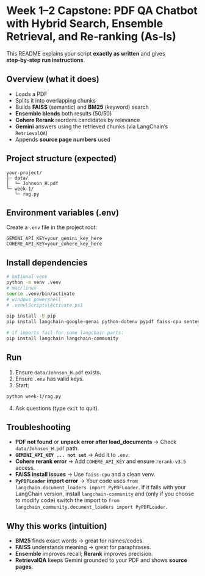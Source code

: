 # Week 1–2 Capstone: PDF QA Chatbot with Hybrid Search, Ensemble Retrieval, and Re‑ranking (As‑Is)

This README explains your script **exactly as written** and gives **step‑by‑step run instructions**.

## Overview (what it does)
- Loads a PDF
- Splits it into overlapping chunks
- Builds **FAISS** (semantic) and **BM25** (keyword) search
- **Ensemble blends** both results (50/50)
- **Cohere Rerank** reorders candidates by relevance
- **Gemini** answers using the retrieved chunks (via LangChain’s `RetrievalQA`)
- Appends **source page numbers** used

## Project structure (expected)
```
your-project/
├─ data/
│  └─ Johnson_H.pdf
└─ week-1/
   └─ rag.py
```

## Environment variables (.env)
Create a `.env` file in the project root:
```
GEMINI_API_KEY=your_gemini_key_here
COHERE_API_KEY=your_cohere_key_here
```

## Install dependencies
```bash
# optional venv
python -m venv .venv
# mac/linux
source .venv/bin/activate
# windows powershell
# .venv\Scripts\Activate.ps1

pip install -U pip
pip install langchain-google-genai python-dotenv pypdf faiss-cpu sentence-transformers cohere rank-bm25

# if imports fail for some langchain parts:
pip install langchain langchain-community
```

## Run
1) Ensure `data/Johnson_H.pdf` exists.  
2) Ensure `.env` has valid keys.  
3) Start:
```bash
python week-1/rag.py
```
4) Ask questions (type `exit` to quit).

## Troubleshooting
- **PDF not found** or **unpack error after load_documents** → Check `data/Johnson_H.pdf` path.
- **`GEMINI_API_KEY ... not set`** → Add it to `.env`.
- **Cohere rerank error** → Add `COHERE_API_KEY` and ensure `rerank-v3.5` access.
- **FAISS install issues** → Use `faiss-cpu` and a clean venv.
- **`PyPDFLoader` import error** → Your code uses `from langchain.document_loaders import PyPDFLoader`. If it fails with your LangChain version, install `langchain-community` and (only if you choose to modify code) switch the import to `from langchain_community.document_loaders import PyPDFLoader`.

## Why this works (intuition)
- **BM25** finds exact words → great for names/codes.
- **FAISS** understands meaning → great for paraphrases.
- **Ensemble** improves recall; **Rerank** improves precision.
- **RetrievalQA** keeps Gemini grounded to your PDF and shows **source pages**.
